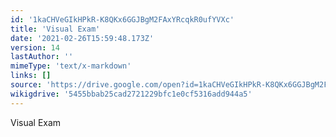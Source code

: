 ```yaml
---
id: '1kaCHVeGIkHPkR-K8QKx6GGJBgM2FAxYRcqkR0ufYVXc'
title: 'Visual Exam'
date: '2021-02-26T15:59:48.173Z'
version: 14
lastAuthor: ''
mimeType: 'text/x-markdown'
links: []
source: 'https://drive.google.com/open?id=1kaCHVeGIkHPkR-K8QKx6GGJBgM2FAxYRcqkR0ufYVXc'
wikigdrive: '5455bbab25cad2721229bfc1e0cf5316add944a5'
---
```

Visual Exam
